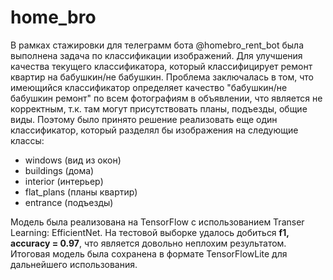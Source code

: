 # home_bro
<p>В рамках стажировки для телеграмм бота @homebro_rent_bot была выполнена задача по классификации изображений. Для улучшения качества текущего классификатора, который классифицирует ремонт квартир на бабушкин/не бабушкин. Проблема заключалась в том, что имеющийся классификатор определяет качество "бабушкин/не бабушкин ремонт" по всем фотографиям в объявлении, что является не корректным, т.к. там могут присутствовать планы, подъезды, общие виды. Поэтому было принято решение реализовать еще один классификатор, который разделял бы изображения на следующие классы:</p>

<ul>
<li>windows (вид из окон)</li>
<li>buildings (дома)</li>
<li>interior (интерьер)</li>
<li>flat_plans (планы квартир)</li>
<li>entrance (подъезды)</li>
</ul>

<p>Модель была реализована на TensorFlow с использованием Transer Learning: EfficientNet. На тестовой выборке удалось добиться <b>f1, accuracy = 0.97</b>, что является довольно неплохим результатом. Итоговая модель была сохранена в формате TensorFlowLite для дальнейшего использования.</p>
